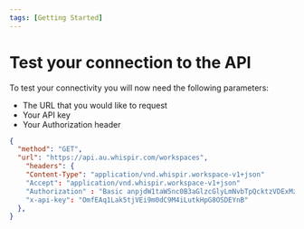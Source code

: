 ```yaml
---
tags: [Getting Started]
---
```


# Test your connection to the API

To test your connectivity you will now need the following parameters:

- The URL that you would like to request
- Your API key
- Your Authorization header

```json http
{
  "method": "GET",
  "url": "https://api.au.whispir.com/workspaces",
    "headers": {
    "Content-Type": "application/vnd.whispir.workspace-v1+json"
    "Accept": "application/vnd.whispir.workspace-v1+json"
    "Authorization" : "Basic anpjdW1taW5nc0B3aGlzcGlyLmNvbTpQcktzVDExMzg="
    "x-api-key": "OmfEAq1Lak5tjVEi9m0dC9M4iLutkHpG8OSDEYnB"
  },
}
```